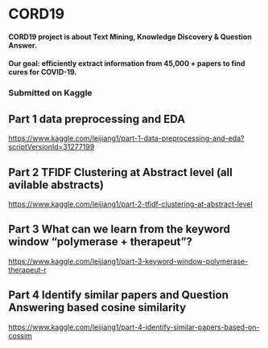 # CORD19
#### CORD19 project is about Text Mining, Knowledge Discovery & Question Answer. 
#### Our goal: efficiently extract information from 45,000 + papers to find cures for COVID-19. 

### Submitted on Kaggle

## Part 1 data preprocessing and EDA

https://www.kaggle.com/leijiang1/part-1-data-preprocessing-and-eda?scriptVersionId=31277199

## Part 2 TFIDF Clustering at Abstract level (all avilable abstracts)

https://www.kaggle.com/leijiang1/part-2-tfidf-clustering-at-abstract-level

## Part 3 What can we learn from the keyword window “polymerase + therapeut”?

https://www.kaggle.com/leijiang1/part-3-keyword-window-polymerase-therapeut-r

## Part 4 Identify similar papers and Question Answering based cosine similarity

https://www.kaggle.com/leijiang1/part-4-identify-similar-papers-based-on-cossim
